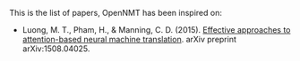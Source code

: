 This is the list of papers, OpenNMT has been inspired on:

* <a name="Luong2015"></a>Luong, M. T., Pham, H., & Manning, C. D. (2015). [Effective approaches to attention-based neural machine translation](https://arxiv.org/abs/1508.04025). arXiv preprint arXiv:1508.04025.